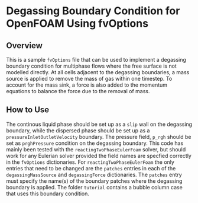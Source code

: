# Degassing Boundary Condition for OpenFOAM Using fvOptions

## Overview

This is a sample `fvOptions` file that can be used to implement a degassing boundary condition for multiphase flows where the free surface is not modelled directly. At all cells adjacent to the degassing boundaries, a mass source is applied to remove the mass of gas within one timestep. To account for the mass sink, a force is also added to the momentum equations to balance the force due to the removal of mass. 

## How to Use

The continous liquid phase should be set up as a `slip` wall on the degassing boundary, while the dispersed phase should be set up as a `pressureInletOutletVelocity` boundary. The pressure field, `p_rgh` should be set as `prghPressure` condition on the degassing boundary. This code has mainly been tested with the `reactingTwoPhaseEulerFoam` solver, but should work for any Eulerian solver provided the field names are specfied correctly in the `fvOptions` dictionaries. For `reactingTwoPhaseEulerFoam` the only entries that need to be changed are the `patches` entries in each of the `degassingMassSource` and `degassingForce` dictionaries. The `patches` entry must specify the name(s) of the boundary patches where the degassing boundary is applied. The folder `tutorial` contains a bubble column case that uses this boundary condition. 
